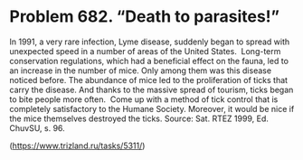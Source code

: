 # Problem 682. “Death to parasites!”

In 1991, a very rare infection, Lyme disease, suddenly began to spread with unexpected speed in a number of areas of the United States.  Long-term conservation regulations, which had a beneficial effect on the fauna, led to an increase in the number of mice. Only among them was this disease noticed before. The abundance of mice led to the proliferation of ticks that carry the disease. And thanks to the massive spread of tourism, ticks began to bite people more often.  Come up with a method of tick control that is completely satisfactory to the Humane Society. Moreover, it would be nice if the mice themselves destroyed the ticks. Source: Sat. RTEZ 1999, Ed. ChuvSU, s. 96.

(https://www.trizland.ru/tasks/5311/)